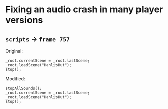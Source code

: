 # Fixing an audio crash in many player versions

## `scripts` -> `frame 757`

Original:

```
_root.currentScene = _root.lastScene;
_root.loadScene("HahlisHut");
stop();
```

Modified:

```
stopAllSounds();
_root.currentScene = _root.lastScene;
_root.loadScene("HahlisHut");
stop();
```
